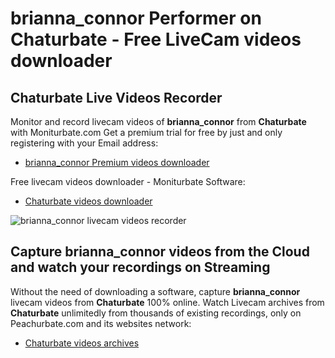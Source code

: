 # brianna_connor Performer on Chaturbate - Free LiveCam videos downloader

## Chaturbate Live Videos Recorder

Monitor and record livecam videos of **brianna_connor** from **Chaturbate** with Moniturbate.com
Get a premium trial for free by just and only registering with your Email address:
* [brianna_connor Premium videos downloader](https://moniturbate.com/request-demo-licence-key.html)

Free livecam videos downloader - Moniturbate Software:
* [Chaturbate videos downloader](https://moniturbate.com/moniturbate-download-software.html)

![brianna_connor livecam videos recorder](https://peachurnet.com/templates/moniturbate-software.png)


## Capture brianna_connor videos from the Cloud and watch your recordings on Streaming

Without the need of downloading a software, capture **brianna_connor** livecam videos from **Chaturbate** 100% online.
Watch Livecam archives from **Chaturbate** unlimitedly from thousands of existing recordings, only on Peachurbate.com and its websites network:
* [Chaturbate videos archives](https://peachurnet.com/)